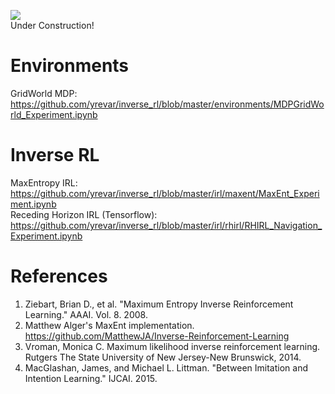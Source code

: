![](http://williamorth1123.weebly.com/uploads/3/0/3/9/30394187/2553194_orig.gif)
<br>Under Construction!  

# Environments
GridWorld MDP: https://github.com/yrevar/inverse_rl/blob/master/environments/MDPGridWorld_Experiment.ipynb  

# Inverse RL
MaxEntropy IRL: https://github.com/yrevar/inverse_rl/blob/master/irl/maxent/MaxEnt_Experiment.ipynb  
Receding Horizon IRL (Tensorflow): https://github.com/yrevar/inverse_rl/blob/master/irl/rhirl/RHIRL_Navigation_Experiment.ipynb  

# References
1. Ziebart, Brian D., et al. "Maximum Entropy Inverse Reinforcement Learning." AAAI. Vol. 8. 2008.
2. Matthew Alger's MaxEnt implementation. https://github.com/MatthewJA/Inverse-Reinforcement-Learning
3. Vroman, Monica C. Maximum likelihood inverse reinforcement learning. Rutgers The State University of New Jersey-New Brunswick, 2014.
4. MacGlashan, James, and Michael L. Littman. "Between Imitation and Intention Learning." IJCAI. 2015.
